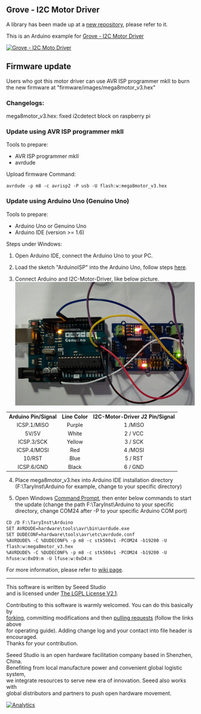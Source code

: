 Grove - I2C Motor Driver
------------------------

A library has been made up at a [new repository](https://github.com/Seeed-Studio/Grove_I2C_Motor_Driver_v1_3), please refer to it.

This is an Arduino example for [Grove - I2C Motor Driver](http://www.seeedstudio.com/depot/grove-i2c-motor-driver-p-907.html?cPath=91_92)

[![Grove - I2C Moto Driver](https://statics3.seeedstudio.com/images/product/12Cmotor.jpg)](http://www.seeedstudio.com/depot/grove-i2c-motor-driver-p-907.html?cPath=91_92)

## Firmware update

Users who got this motor driver can use AVR ISP programmer mkII to burn the new firmware at 
"firmware/images/mega8motor_v3.hex"

### Changelogs: 
mega8motor_v3.hex: fixed i2cdetect block on raspberry pi

### Update using AVR ISP programmer mkII
Tools to prepare:
- AVR ISP programmer mkII
- avrdude

Upload firmware Command:
```
avrdude -p m8 -c avrisp2 -P usb -U flash:w:mega8motor_v3.hex
```

### Update using Arduino Uno (Genuino Uno)
Tools to prepare:
- Arduino Uno or Genuino Uno
- Arduino IDE (version >= 1.6)

Steps under Windows: 

1. Open Arduino IDE, connect the Arduino Uno to your PC.

2. Load the sketch "ArduinoISP" into the Arduino Uno, follow steps [here](https://www.arduino.cc/en/Tutorial/ArduinoISP#toc5).

3. Connect Arduino and I2C-Motor-Driver, like below picture.![](firmware/guide/i2c-motor-driver-use-arduino-as-isp.png)
<div>
        <table border="0">
	  <tr align="center">
	    <th>Arduino Pin/Signal</th>
	    <th>Line Color</th>
	    <th>I2C-Motor-Driver J2 Pin/Signal</th>
	  </tr>
	  <tr align="center">
	    <td>ICSP.1/MISO</td>
	    <td>Purple</td>
	    <td>1 /MISO</td>
	  </tr>
	  <tr align="center">
	    <td>5V/5V</td>
	    <td>White</td>
	    <td>2 / VCC</td>
	  </tr>
	  <tr align="center">
	    <td>ICSP.3/SCK</td>
	    <td>Yellow</td>
	    <td>3 / SCK</td>
	  </tr>
	  <tr align="center">
	    <td>ICSP.4/MOSI</td>
	    <td>Red</td>
	    <td>4 /MOSI</td>
	  </tr>
	  <tr align="center">
	    <td>10/RST</td>
	    <td>Blue</td>
	    <td>5 / RST</td>
	  </tr>
	  <tr align="center">
	    <td>ICSP.6/GND</td>
	    <td>Black</td>
	    <td>6 / GND</td>
	  </tr>
	</table>
</div>

4. Place mega8motor_v3.hex into Arduino IDE installation directory
(F:\TaryInst\Arduino for example, change to your specific directory)

5. Open Windows [Command Prompt](https://www.lifewire.com/how-to-open-command-prompt-2618089), then
enter below commands to start the update (change the path F:\TaryInst\Arduino to your specific directory, change COM24 after -P to your specific Arduino COM port)

```
CD /D F:\TaryInst\Arduino
SET AVRDUDE=hardware\tools\avr\bin\avrdude.exe
SET DUDECONF=hardware\tools\avr\etc\avrdude.conf
%AVRDUDE% -C %DUDECONF% -p m8 -c stk500v1 -PCOM24 -b19200 -U flash:w:mega8motor_v3.hex
%AVRDUDE% -C %DUDECONF% -p m8 -c stk500v1 -PCOM24 -b19200 -U hfuse:w:0xD9:m -U lfuse:w:0xD4:m
```



For more information, please refer to [wiki page](http://wiki.seeedstudio.com/Grove-I2C_Motor_Driver_V1.3/).

----

This software is written by Seeed Studio<br>
and is licensed under [The LGPL License V2.1](http://www.seeedstudio.com/wiki/Grove_-_I2C_Motor_Driver_V1.1). 

Contributing to this software is warmly welcomed. You can do this basically by<br>
[forking](https://help.github.com/articles/fork-a-repo), committing modifications and then [pulling requests](https://help.github.com/articles/using-pull-requests) (follow the links above<br>
for operating guide). Adding change log and your contact into file header is encouraged.<br>
Thanks for your contribution.

Seeed Studio is an open hardware facilitation company based in Shenzhen, China. <br>
Benefiting from local manufacture power and convenient global logistic system, <br>
we integrate resources to serve new era of innovation. Seeed also works with <br>
global distributors and partners to push open hardware movement.<br>





[![Analytics](https://ga-beacon.appspot.com/UA-46589105-3/Grove_I2C_Motor_Driver)](https://github.com/igrigorik/ga-beacon)

